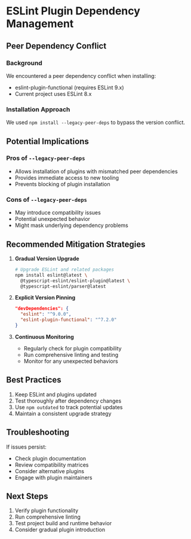 # ESLint Plugin Dependency Management

## Peer Dependency Conflict

### Background
We encountered a peer dependency conflict when installing:
- eslint-plugin-functional (requires ESLint 9.x)
- Current project uses ESLint 8.x

### Installation Approach
We used `npm install --legacy-peer-deps` to bypass the version conflict.

## Potential Implications

### Pros of `--legacy-peer-deps`
- Allows installation of plugins with mismatched peer dependencies
- Provides immediate access to new tooling
- Prevents blocking of plugin installation

### Cons of `--legacy-peer-deps`
- May introduce compatibility issues
- Potential unexpected behavior
- Might mask underlying dependency problems

## Recommended Mitigation Strategies

1. **Gradual Version Upgrade**
   ```bash
   # Upgrade ESLint and related packages
   npm install eslint@latest \
     @typescript-eslint/eslint-plugin@latest \
     @typescript-eslint/parser@latest
   ```

2. **Explicit Version Pinning**
   ```json
   "devDependencies": {
     "eslint": "^9.0.0",
     "eslint-plugin-functional": "^7.2.0"
   }
   ```

3. **Continuous Monitoring**
   - Regularly check for plugin compatibility
   - Run comprehensive linting and testing
   - Monitor for any unexpected behaviors

## Best Practices

1. Keep ESLint and plugins updated
2. Test thoroughly after dependency changes
3. Use `npm outdated` to track potential updates
4. Maintain a consistent upgrade strategy

## Troubleshooting

If issues persist:
- Check plugin documentation
- Review compatibility matrices
- Consider alternative plugins
- Engage with plugin maintainers

## Next Steps
1. Verify plugin functionality
2. Run comprehensive linting
3. Test project build and runtime behavior
4. Consider gradual plugin introduction

